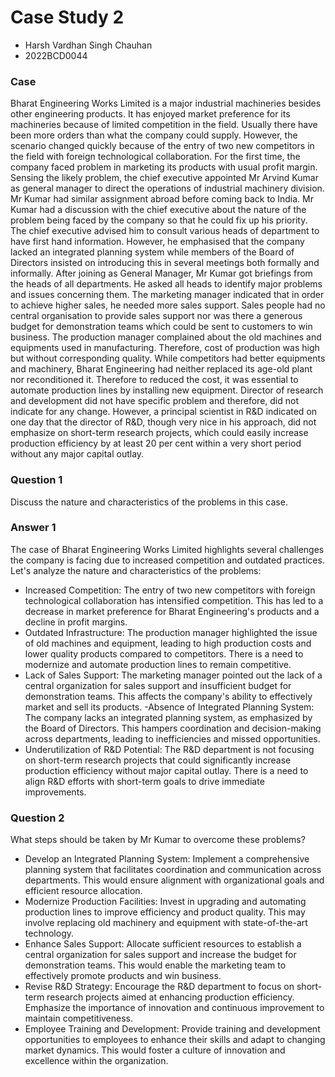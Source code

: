 # Case Study 2
- Harsh Vardhan Singh Chauhan
- 2022BCD0044

### Case 
Bharat Engineering Works Limited is a major industrial machineries besides other engineering products. It has enjoyed market
preference for its machineries because of limited competition in the field. Usually there have been more orders than what the company could supply.
However, the scenario changed quickly because of the entry of two new competitors in the field with foreign technological collaboration. For the
first time, the company faced problem in marketing its products with usual profit margin. Sensing the likely problem, the chief executive appointed Mr
Arvind Kumar as general manager to direct the operations of industrial machinery division. Mr Kumar had similar assignment abroad before
coming back to India. Mr Kumar had a discussion with the chief executive about the nature of the problem being faced by the company so that he
could fix up his priority. The chief executive advised him to consult various heads of department to have first hand information. However, he
emphasised that the company lacked an integrated planning system while members of the Board of Directors insisted on introducing this in several
meetings both formally and informally. After joining as General Manager, Mr Kumar got briefings from the heads of all departments. He asked all
heads to identify major problems and issues concerning them. The marketing manager indicated that in order to achieve higher sales, he
needed more sales support. Sales people had no central organisation to provide sales support nor was there a generous budget for demonstration
teams which could be sent to customers to win business. The production manager complained about the old machines and equipments used in
manufacturing. Therefore, cost of production was high but without corresponding quality. While competitors had better equipments and
machinery, Bharat Engineering had neither replaced its age-old plant nor reconditioned it. Therefore to reduced the cost, it was essential to automate
production lines by installing new equipment. Director of research and development did not have specific problem and therefore, did not indicate
for any change. However, a principal scientist in R&D indicated on one day that the director of R&D, though very nice in his approach, did not
emphasize on short-term research projects, which could easily increase production efficiency by at least 20 per cent within a very short period
without any major capital outlay.

### Question 1
Discuss the nature and characteristics of the problems in this case.
### Answer 1
The case of Bharat Engineering Works Limited highlights several challenges the company is facing due to increased competition and outdated practices. Let's analyze the nature and characteristics of the problems:
- Increased Competition:
The entry of two new competitors with foreign technological collaboration has intensified competition. This has led to a decrease in market preference for Bharat Engineering's products and a decline in profit margins.
- Outdated Infrastructure:
The production manager highlighted the issue of old machines and equipment, leading to high production costs and lower quality products compared to competitors. There is a need to modernize and automate production lines to remain competitive.
- Lack of Sales Support:
The marketing manager pointed out the lack of a central organization for sales support and insufficient budget for demonstration teams. This affects the company's ability to effectively market and sell its products.
-Absence of Integrated Planning System:
The company lacks an integrated planning system, as emphasized by the Board of Directors. This hampers coordination and decision-making across departments, leading to inefficiencies and missed opportunities.
- Underutilization of R&D Potential:
The R&D department is not focusing on short-term research projects that could significantly increase production efficiency without major capital outlay. There is a need to align R&D efforts with short-term goals to drive immediate improvements.

### Question 2
What steps should be taken by Mr Kumar to overcome these problems?
- Develop an Integrated Planning System:
Implement a comprehensive planning system that facilitates coordination and communication across departments. This would ensure alignment with organizational goals and efficient resource allocation.
- Modernize Production Facilities:
Invest in upgrading and automating production lines to improve efficiency and product quality. This may involve replacing old machinery and equipment with state-of-the-art technology.
- Enhance Sales Support:
Allocate sufficient resources to establish a central organization for sales support and increase the budget for demonstration teams. This would enable the marketing team to effectively promote products and win business.
- Revise R&D Strategy:
Encourage the R&D department to focus on short-term research projects aimed at enhancing production efficiency. Emphasize the importance of innovation and continuous improvement to maintain competitiveness.
- Employee Training and Development:
Provide training and development opportunities to employees to enhance their skills and adapt to changing market dynamics. This would foster a culture of innovation and excellence within the organization.
